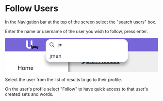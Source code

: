 # Follow Users

In the Navigation bar at the top of the screen select the "search users" box.

Enter the name or username of the user you wish to follow, press enter.

![Search Bar](./images/search_bar.png)

Select the user from the list of results to go to their profile.

On the user's profile select "Follow" to have quick access to that user's created sets and words.
